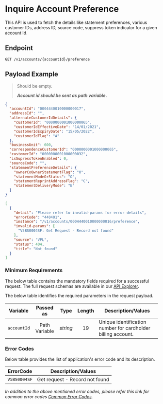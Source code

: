 # Inquire Account Preference

This API is used to fetch the details like statement preferences, various customer IDs, address ID, source code, suppress token indicator for a given account Id.

## Endpoint

`GET /v1/accounts/{accountId}/preference`

## Payload Example

<!--
type: tab
titles: Request, Response, Error
-->

>Should be empty.
>
>***Account id should be sent as path variable.***

<!--
type: tab
-->

```json
{
  "accountId": "0004440010000000017",
  "addressId": "",
  "alternateCustomerIdDetails": {
    "customerId": "0000000001000000065",
    "customerIdEffectiveDate": "14/01/2021",
    "customerIdExpiryDate": "15/05/2022",
    "customerIdFlag": "A"
  },
  "businessUnit": 600,
  "correspondenceCustomerId": "0000000001000000065",
  "customerId": "0000000001000000032",
  "isSupressTokenEnabled": 0,
  "sourceCode": "",
  "statementPreferenceDetails": {
    "ownerCoOwnerStatementFlag": "0",
    "statementModeOrStatus": "O",
    "statementReprintAddressFlag": "C",
    "statementDeliveryMode": "E"
  }
}
```

<!--
type: tab
-->

```json
[
  {
    "detail": "Please refer to invalid-params for error details",
    "errorCode": "440401",
    "instance": "/v1/accounts/0004440010000000016/preference",
    "invalid-params": [
      "V5BS0004SF: Get Request - Record not found"
    ],
    "source": "VPL",
    "status": 404,
    "title": "Not found"
  }
]
```

<!-- type: tab-end -->

### Minimum Requirements

The below table contains the mandatory fields required for a successful request. The full request schemas are available in our [API Explorer](../api/?type=get&path=/v1/accounts/{accountId}/preference).

The below table identifies the required parameters in the request payload.

| Variable | Passed as | Type | Length | Description/Values |
| -------- | :-------: | :--: | :------------: | ------------------ |
| `accountId` | Path Variable | *string* | 19 | Unique identification number for cardholder billing account. |

### Error Codes

Below table provides the list of application's error code and its description.

| ErrorCode |  Description/Values |
| --------  | ------------------ |
| `V5BS0004SF` | Get request - Record not found|

*In addition to the above mentioned error codes, please refer this link for common error codes [Common Error Codes](?path=docs/Common_Error_Code.md).*
